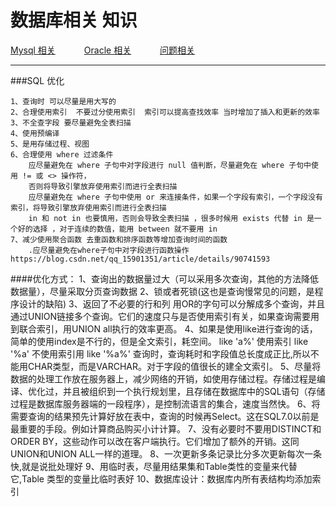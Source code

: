 # 数据库相关 知识
<p>
<a href="#" onclick="refreshDatabaseContent('mysql')">Mysql 相关</a>&emsp;&emsp;&emsp;
<a href="#" onclick="refreshDatabaseContent('oracle')">Oracle 相关</a>&emsp;&emsp;&emsp;
<a href="#" onclick="refreshDatabaseContent('question')">问题相关</a>&emsp;&emsp;&emsp;
</p>

---

###SQL 优化
    
    1、查询时 可以尽量是用大写的
    2、合理使用索引  不要过分使用索引  索引可以提高查找效率 当时增加了插入和更新的效率
    3、不全查字段 要尽量避免全表扫描
    4、使用预编译
    5、是用存储过程、视图
    6、合理使用 where 过滤条件 
        应尽量避免在 where 子句中对字段进行 null 值判断，尽量避免在 where 子句中使用 != 或 <> 操作符，
        否则将导致引擎放弃使用索引而进行全表扫描
        应尽量避免在 where 子句中使用 or 来连接条件，如果一个字段有索引，一个字段没有索引，将导致引擎放弃使用索引而进行全表扫描
        in 和 not in 也要慎用，否则会导致全表扫描 ，很多时候用 exists 代替 in 是一个好的选择 ，对于连续的数值，能用 between 就不要用 in
    7、减少使用聚合函数 去重函数和排序函数等增加查询时间的函数 
        .应尽量避免在where子句中对字段进行函数操作
    https://blog.csdn.net/qq_15901351/article/details/90741593
    
####优化方式：
    1、查询出的数据量过大（可以采用多次查询，其他的方法降低数据量），尽量采取分页查询数据
    2、锁或者死锁(这也是查询慢常见的问题，是程序设计的缺陷)
    3、返回了不必要的行和列
        用OR的字句可以分解成多个查询，并且通过UNION链接多个查询。它们的速度只与是否使用索引有关，如果查询需要用到联合索引，用UNION all执行的效率更高。
    4、如果是使用like进行查询的话，简单的使用index是不行的，但是全文索引，耗空间。 like 'a%' 使用索引 like '%a' 不使用索引用 like '%a%' 查询时，查询耗时和字段值总长度成正比,所以不能用CHAR类型，而是VARCHAR。对于字段的值很长的建全文索引。
    5、尽量将数据的处理工作放在服务器上，减少网络的开销，如使用存储过程。存储过程是编译、优化过，并且被组织到一个执行规划里，且存储在数据库中的SQL语句（存储过程是数据库服务器端的一段程序），是控制流语言的集合，速度当然快。
    6、将需要查询的结果预先计算好放在表中，查询的时候再Select。这在SQL7.0以前是最重要的手段。例如计算商品购买小计计算。
    7、没有必要时不要用DISTINCT和ORDER BY，这些动作可以改在客户端执行。它们增加了额外的开销。这同UNION和UNION ALL一样的道理。
    8、一次更新多条记录比分多次更新每次一条快,就是说批处理好
    9、用临时表，尽量用结果集和Table类性的变量来代替它,Table 类型的变量比临时表好
    10、数据库设计：数据库内所有表结构均添加索引
